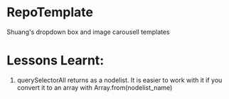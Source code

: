# RepoTemplate
Shuang's dropdown box and image carousell templates


# Lessons Learnt:
1. querySelectorAll returns as a nodelist. It is easier to work with it if you convert it to an array with Array.from(nodelist_name)